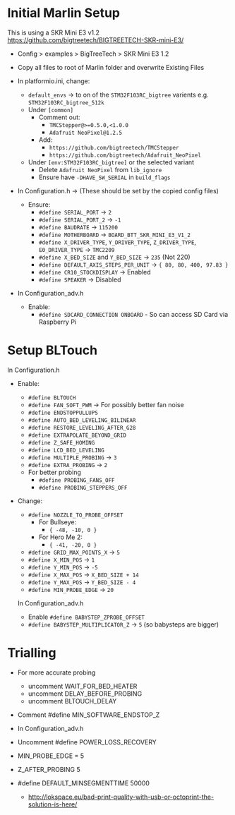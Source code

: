 <!-- Configuration.h
#define STRING_CONFIG_H_AUTHOR "(arranhs, Ender-3)" // Who made the changes. -->

# Initial Marlin Setup

This is using a SKR Mini E3 v1.2 \
<https://github.com/bigtreetech/BIGTREETECH-SKR-mini-E3/>

- Config > examples > BigTreeTech > SKR Mini E3 1.2
- Copy all files to root of Marlin folder and overwrite Existing Files

- In platformio.ini, change:

  - `default_envs` &rarr; to on of the `STM32F103RC_bigtree` varients e.g. `STM32F103RC_bigtree_512k`
  - Under `[common]`
    - Comment out:
      - `TMCStepper@>=0.5.0,<1.0.0`
      - `Adafruit NeoPixel@1.2.5`
    - Add:
      - `https://github.com/bigtreetech/TMCStepper`
      - `https://github.com/bigtreetech/Adafruit_NeoPixel`
  - Under `[env:STM32F103RC_bigtree]` or the selected variant
    - Delete `Adafruit NeoPixel` from `lib_ignore`
    - Ensure have `-DHAVE_SW_SERIAL` in `build_flags`

- In Configuration.h &rarr; (These should be set by the copied config files)
  - Ensure:
    - `#define SERIAL_PORT` &rarr; `2`
    - `#define SERIAL_PORT_2` &rarr; `-1`
    - `#define BAUDRATE` &rarr; `115200`
    - `#define MOTHERBOARD` &rarr; `BOARD_BTT_SKR_MINI_E3_V1_2`
    - `#define X_DRIVER_TYPE`, `Y_DRIVER_TYPE`, `Z_DRIVER_TYPE`, `E0_DRIVER_TYPE` &rarr; `TMC2209`
    - `#define X_BED_SIZE` and `Y_BED_SIZE` &rarr; `235` (Not 220)
    - `#define DEFAULT_AXIS_STEPS_PER_UNIT` &rarr; `{ 80, 80, 400, 97.83 }`
    - `#define CR10_STOCKDISPLAY` &rarr; Enabled
    - `#define SPEAKER` &rarr; Disabled

- In Configuration_adv.h 
  - Enable:
    - `#define SDCARD_CONNECTION ONBOARD` - So can access SD Card via Raspberry Pi
 
<!-- - Fix EEPROM Problems
  - Marlin > src > Pins > stm32 > pins_BTT_SKR_MINI_E3_DIP.h
  - Change:
    - `#define EEPROM_START_ADDRESS`: `1024` to `2048` -->

# Setup BLTouch

In Configuration.h

- Enable:

  - `#define BLTOUCH`
  - `#define FAN_SOFT_PWM` &rarr; For possibly better fan noise
  - `#define ENDSTOPPULLUPS`
  - `#define AUTO_BED_LEVELING_BILINEAR`
  - `#define RESTORE_LEVELING_AFTER_G28`
  - `#define EXTRAPOLATE_BEYOND_GRID`
  - `#define Z_SAFE_HOMING`
  - `#define LCD_BED_LEVELING`
  - `#define MULTIPLE_PROBING` &rarr; `3`
  - `#define EXTRA_PROBING` &rarr; `2`
  - For better probing
    - `#define PROBING_FANS_OFF`
    - `#define PROBING_STEPPERS_OFF`

- Change:

  - `#define NOZZLE_TO_PROBE_OFFSET`
    - For Bullseye:
      - `{ -48, -10, 0 }`
    - For Hero Me 2:
      - `{ -41, -20, 0 }`
  - `#define GRID_MAX_POINTS_X` &rarr; `5`
  - `#define X_MIN_POS` &rarr; `1`
  - `#define Y_MIN_POS` &rarr; `-5`
  - `#define X_MAX_POS` &rarr; `X_BED_SIZE + 14`
  - `#define Y_MAX_POS` &rarr; `Y_BED_SIZE - 4`
  - `#define MIN_PROBE_EDGE` &rarr; `20`

  In Configuration_adv.h

  - Enable `#define BABYSTEP_ZPROBE_OFFSET`
  - `#define BABYSTEP_MULTIPLICATOR_Z` &rarr; `5` (so babysteps are bigger)

# Trialling

- For more accurate probing

  - uncomment WAIT_FOR_BED_HEATER
  - uncomment DELAY_BEFORE_PROBING
  - uncomment BLTOUCH_DELAY

- Comment #define MIN_SOFTWARE_ENDSTOP_Z
- In Configuration_adv.h
- Uncomment #define POWER_LOSS_RECOVERY

- MIN_PROBE_EDGE = 5
- Z_AFTER_PROBING 5
- #define DEFAULT_MINSEGMENTTIME 50000
  - <http://lokspace.eu/bad-print-quality-with-usb-or-octoprint-the-solution-is-here/>
